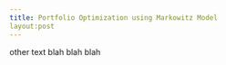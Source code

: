 ```yaml
---
title: Portfolio Optimization using Markowitz Model
layout:post
---
```


other text 
blah blah blah 
